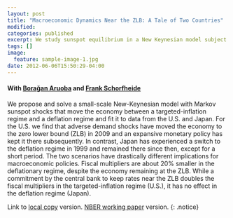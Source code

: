 ```yaml
---
layout: post
title: "Macroeconomic Dynamics Near the ZLB: A Tale of Two Countries"
modified:
categories: published
excerpt: We study sunspot equilibrium in a New Keynesian model subject to the ZLB constraint and explore its implications for the U.S. and Japan.
tags: []
image:
  feature: sample-image-1.jpg
date: 2012-06-06T15:50:29-04:00
---
```

#### With [Bora&#x11F;an Aruoba](http://aruoba.econ.umd.edu/) and [Frank Schorfheide](http://sites.sas.upenn.edu/schorf)

We propose and solve a small-scale New-Keynesian model with Markov sunspot
shocks that move the economy between a targeted-inflation regime and a deflation
regime and fit it to data from the U.S. and Japan. For the U.S. we find that adverse
demand shocks have moved the economy to the zero lower bound (ZLB) in 2009 and
an expansive monetary policy has kept it there subsequently. In contrast, Japan has
experienced a switch to the deflation regime in 1999 and remained there since then,
except for a short period. The two scenarios have drastically different implications for
macroeconomic policies. Fiscal multipliers are about 20% smaller in the deflationary
regime, despite the economy remaining at the ZLB. While a commitment by the central
bank to keep rates near the ZLB doubles the fiscal multipliers in the targeted-inflation
regime (U.S.), it has no effect in the deflation regime (Japan).


Link to [local copy](/documents/ACS-ZLB.pdf) version. [NBER working paper](http://www.nber.org/papers/w19248) version.
{: .notice}